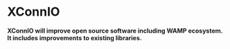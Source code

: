 # XConnIO

**XConnIO will improve open source software including WAMP ecosystem. It includes improvements to existing libraries.**
